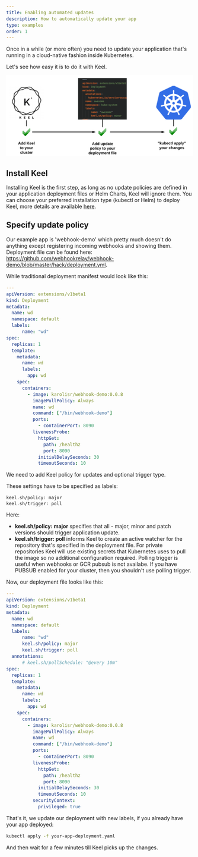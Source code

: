 ```yaml
---
title: Enabling automated updates
description: How to automatically update your app
type: examples
order: 1
---
```


Once in a while (or more often) you need to update your application that's running in a cloud-native fashion inside Kubernetes.

Let's see how easy it is to do it with Keel.

![Keel Quick Start](/images/keel-quick-start.png)

## Install Keel

Installing Keel is the first step, as long as no update policies are defined in your application deployment files or Helm Charts, Keel will ignore them.
You can choose your preferred installation type (kubectl or Helm) to deploy Keel, more details are available [here](/v1/guide/installation.html).

## Specify update policy

Our example app is 'webhook-demo' which pretty much doesn't do anything except registering incoming webhooks and showing them. Deployment file can be found here: https://github.com/webhookrelay/webhook-demo/blob/master/hack/deployment.yml.

While traditional deployment manifest would look like this:

```yaml
---
apiVersion: extensions/v1beta1
kind: Deployment
metadata: 
  name: wd
  namespace: default
  labels: 
      name: "wd"  
spec:
  replicas: 1
  template:
    metadata:
      name: wd
      labels:
        app: wd        
    spec:
      containers:                    
        - image: karolisr/webhook-demo:0.0.8
          imagePullPolicy: Always            
          name: wd
          command: ["/bin/webhook-demo"]
          ports:
            - containerPort: 8090       
          livenessProbe:
            httpGet:
              path: /healthz
              port: 8090
            initialDelaySeconds: 30
            timeoutSeconds: 10
```

We need to add Keel policy for updates and optional trigger type.

These settings have to be specified as labels:

```
keel.sh/policy: major
keel.sh/trigger: poll      
```

Here:

- **keel.sh/policy: major** specifies that all - major, minor and patch versions should trigger application update.
- **keel.sh/trigger: poll** informs Keel to create an active watcher for the repository that's specified in the deployment file. For private repositories Keel will use existing secrets that Kubernetes uses to pull the image so no additional configuration required. Polling trigger is useful when webhooks or GCR pubsub is not availabe. If you have PUBSUB enabled for your cluster, then you shouldn't use polling trigger.

Now, our deployment file looks like this:

```yaml
---
apiVersion: extensions/v1beta1
kind: Deployment
metadata: 
  name: wd
  namespace: default
  labels: 
      name: "wd"
      keel.sh/policy: major
      keel.sh/trigger: poll      
  annotations:
      # keel.sh/pollSchedule: "@every 10m"
spec:
  replicas: 1
  template:
    metadata:
      name: wd
      labels:
        app: wd        
    spec:
      containers:                    
        - image: karolisr/webhook-demo:0.0.8
          imagePullPolicy: Always            
          name: wd
          command: ["/bin/webhook-demo"]
          ports:
            - containerPort: 8090       
          livenessProbe:
            httpGet:
              path: /healthz
              port: 8090
            initialDelaySeconds: 30
            timeoutSeconds: 10
          securityContext:
            privileged: true
```


That's it, we update our deployment with new labels, if you already have your app deployed:

```bash
kubectl apply -f your-app-deployment.yaml
```

And then wait for a few minutes till Keel picks up the changes. 